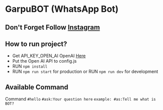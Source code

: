 # GarpuBOT (WhatsApp Bot)

## Don't Forget Follow [Instagram](https://www.instagram.com/abcdenis)

<!-- ![Preview](/demo/demo1.jpeg) -->

## How to run project?
<!-- - Get API_KEY_RM_BG RemoveBg [Here](https://www.remove.bg/api#api-reference) -->
- Get API_KEY_OPEN_AI OpenAI [Here](https://beta.openai.com/account/api-keys)
- Put the Open AI API to config.js
- RUN `npm install`
- RUN `npm run start` for production 
or RUN `npm run dev` for development

## Available Command
Command
`#hello`
`#ask:Your question here` `example: #as:Tell me what is BOT?`
